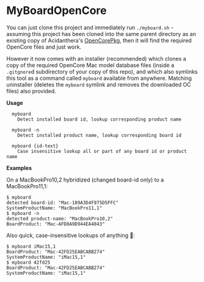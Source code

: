 # MyBoardOpenCore

You can just clone this project and immediately run `./myboard.sh` - assuming this project has been cloned into the same parent directory as an existing copy of Acidanthera's [OpenCorePkg](https://github.com/acidanthera/OpenCorePkg), then it will find the required OpenCore files and just work.

However it now comes with an installer (recommended) which clones a copy of the required OpenCore Mac model database files (inside a `.gitgnore`d subdirectory of your copy of this repo), and which also symlinks this tool as a command called `myboard` available from anywhere. Matching uninstaller (deletes the `myboard` symlink and removes the downloaded OC files) also provided.

**Usage**

```
  myboard
    Detect installed board id, lookup corresponding product name

  myboard -n
    Detect installed product name, lookup corresponding board id

  myboard {id-text}
    Case insensitive lookup all or part of any board id or product name
```

**Examples**

On a MacBookPro10,2 hybridized (changed board-id only) to a MacBookPro11,1:

```
$ myboard
detected board-id: "Mac-189A3D4F975D5FFC"
SystemProductName: "MacBookPro11,1"
$ myboard -n
detected product-name: "MacBookPro10,2"
BoardProduct: "Mac-AFD8A9D944EA4843"
```

Also quick, case-insensitive lookups of anything 🥳:

```
$ myboard iMac15,1
BoardProduct: "Mac-42FD25EABCABB274"
SystemProductName: "iMac15,1"
$ myboard 42fd25
BoardProduct: "Mac-42FD25EABCABB274"
SystemProductName: "iMac15,1"
```

